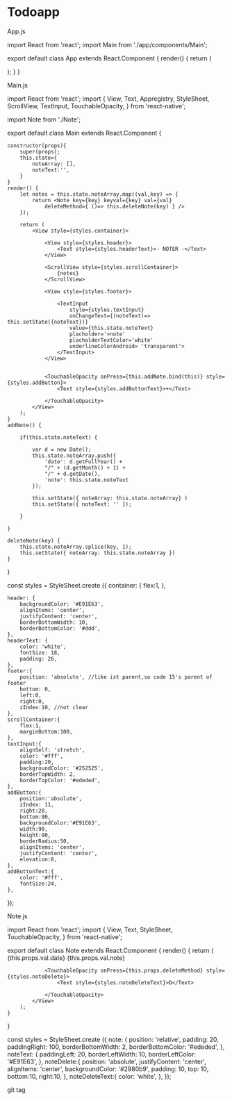 # Todoapp

App.js

import React from 'react';
import Main from './app/components/Main';

export default class App extends React.Component {
  render() {
    return (
        <Main/>
    );
  }
}

Main.js

import React from 'react';
import {
	View,
	Text,
	Appregistry,
	StyleSheet,
	ScrollView,
	TextInput,
	TouchableOpacity,
} from 'react-native';

import Note from './Note';

export default class Main extends React.Component {

	constructor(props){
		super(props);
		this.state={
			noteArray: [],
			noteText:'',
		}
	}
	render() {
		let notes = this.state.noteArray.map((val,key) => { 
			return <Note key={key} keyval={key} val={val}
				deleteMethod={ ()=> this.deleteNote(key) } />
		});

		return (
			<View style={styles.container}>

				<View style={styles.header}>
					<Text style={styles.headerText}>- NOTER -</Text>
				</View>

				<ScrollView style={styles.scrollContainer}>
					{notes}
				</ScrollView>

				<View style={styles.footer}>

					<TextInput
						style={styles.textInput}
						onChangeText={(noteText)=> this.setState({noteText})}
						value={this.state.noteText}
						placholder='>note'
						placholderTextColor='white'
						underlineColorAndroid= 'transparent'>
					</TextInput>
				</View>	 


				<TouchableOpacity onPress={this.addNote.bind(this)} style={styles.addButton}>
					<Text style={styles.addButtonText}>+</Text>

				</TouchableOpacity>
			</View>
		);
	}
	addNote() {
		
		if(this.state.noteText) {

			var d = new Date();
			this.state.noteArray.push({
				'date': d.getFullYear() +
				"/" + (d.getMonth() + 1) +
				"/" + d.getDate(),
				'note': this.state.noteText
			});

			this.setState({ noteArray: this.state.noteArray} )
			this.setState({ noteText: '' });

		}

	}

	deleteNote(key) {
		this.state.noteArray.splice(key, 1);
		this.setState({ noteArray: this.state.noteArray })
	}

}

const styles = StyleSheet.create ({
	container: {
		flex:1,
	},

	header: {
		backgroundColor: '#E91E63',
		alignItems: 'center',
		justifyContent: 'center',
		borderBottomWidth: 10,
		borderBottomColor: '#ddd',
	},
	headerText: {
		color: 'white',
		fontSize: 18,
		padding: 26,
	},
	footer:{
		position: 'absolute', //like ist parent,so code 15's parent of footer
		bottom: 0,
		left:0,
		right:0,
		zIndex:10, //not clear
	},
	scrollContainer:{
		flex:1,
		marginBottom:100,
	},
	textInput:{
		alignSelf: 'stretch',
		color: '#fff',
		padding:20,
		backgroundColor: '#252525',
		borderTopWidth: 2,
		borderTopColor: '#ededed',
	},
	addButton:{
		position:'absolute',
		zIndex: 11,
		right:20,
		bottom:90,
		backgroundColor:'#E91E63',	
		width:90,
		height:90,
		borderRadius:50,
		alignItems: 'center',
		justifyContent: 'center',
		elevation:8,
	},
	addButtonText:{
		color: '#fff',
		fontSize:24,
	},
});

Note.js

import React from 'react';
import {
	View,
	Text,
	StyleSheet,
	TouchableOpacity,
} from 'react-native';

export default class Note extends React.Component {
	render() {
		return (
			<View key={this.props.keyval} style={styles.note}>
				<Text style={styles.noteText}>{this.props.val.date}</Text>
				<Text style={styles.noteText}>{this.props.val.note}</Text>
 
				<TouchableOpacity onPress={this.props.deleteMethod} style={styles.noteDelete}>
					<Text style={styles.noteDeleteText}>D</Text>

				</TouchableOpacity>
			</View>
		);
	}
}

const styles = StyleSheet.create ({
	note: {
		position: 'relative',
		padding: 20,
		paddingRight: 100,
		borderBottomWidth: 2,
		borderBottomColor: '#ededed',
	},
	noteText: {
		paddingLeft: 20,
		borderLeftWidth: 10,
		borderLeftColor: '#E91E63',
	},
	noteDelete:{
		position: 'absolute',
		justifyContent: 'center',
		alignItems: 'center',
		backgroundColor: '#2980b9',
		padding: 10,
		top: 10,
		bottom:10,
		right:10,
	},
	noteDeleteText:{
		color: 'white',
	},
	});

git tag <thaiadang>
